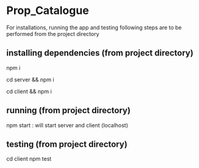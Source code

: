 # Prop_Catalogue

For installations, running the app and testing following steps are to be performed from the project directory

installing dependencies (from project directory)
-----------------------
npm i

cd server && npm i

cd client && npm i

running (from project directory)
-------
npm start : will start server and client (localhost)

testing (from project directory)
-------
cd client
npm test
